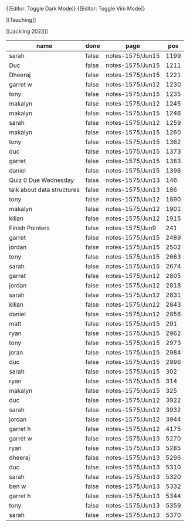 
{[Editor: Toggle Dark Mode]} {[Editor: Toggle Vim Mode]}

[[Teaching]]

[[Jackling 2023]]

<!-- #query task where page =~ /notes-1575/ and done = false -->
|name                      |done |page            |pos |
|--------------------------|-----|----------------|----|
|sarah                     |false|notes-1575/Jun15|1199|
|Duc                       |false|notes-1575/Jun15|1211|
|Dheeraj                   |false|notes-1575/Jun15|1221|
|garret w                  |false|notes-1575/Jun12|1230|
|tony                      |false|notes-1575/Jun15|1235|
|makalyn                   |false|notes-1575/Jun12|1245|
|makalyn                   |false|notes-1575/Jun15|1246|
|sarah                     |false|notes-1575/Jun12|1259|
|makalyn                   |false|notes-1575/Jun15|1260|
|tony                      |false|notes-1575/Jun15|1362|
|duc                       |false|notes-1575/Jun15|1373|
|garret                    |false|notes-1575/Jun15|1383|
|daniel                    |false|notes-1575/Jun15|1396|
|Quiz 0 Due Wednesday      |false|notes-1575/Jun13|146 |
|talk about data structures|false|notes-1575/Jun13|186 |
|tony                      |false|notes-1575/Jun12|1890|
|makalyn                   |false|notes-1575/Jun12|1901|
|kilian                    |false|notes-1575/Jun12|1915|
|Finish Pointers           |false|notes-1575/Jun9 |241 |
|garret                    |false|notes-1575/Jun15|2489|
|jordan                    |false|notes-1575/Jun15|2502|
|tony                      |false|notes-1575/Jun15|2663|
|sarah                     |false|notes-1575/Jun15|2674|
|garret                    |false|notes-1575/Jun12|2805|
|jordan                    |false|notes-1575/Jun12|2818|
|sarah                     |false|notes-1575/Jun12|2831|
|kilian                    |false|notes-1575/Jun12|2843|
|daniel                    |false|notes-1575/Jun12|2856|
|matt                      |false|notes-1575/Jun15|291 |
|ryan                      |false|notes-1575/Jun15|2962|
|tony                      |false|notes-1575/Jun15|2973|
|joran                     |false|notes-1575/Jun15|2984|
|duc                       |false|notes-1575/Jun15|2996|
|sarah                     |false|notes-1575/Jun15|302 |
|ryan                      |false|notes-1575/Jun15|314 |
|makalyn                   |false|notes-1575/Jun15|325 |
|duc                       |false|notes-1575/Jun12|3922|
|sarah                     |false|notes-1575/Jun12|3932|
|jordan                    |false|notes-1575/Jun12|3944|
|garret h                  |false|notes-1575/Jun12|4175|
|garret w                  |false|notes-1575/Jun13|5270|
|ryan                      |false|notes-1575/Jun13|5285|
|dheeraj                   |false|notes-1575/Jun13|5296|
|duc                       |false|notes-1575/Jun13|5310|
|sarah                     |false|notes-1575/Jun13|5320|
|ben w                     |false|notes-1575/Jun13|5332|
|garret h                  |false|notes-1575/Jun13|5344|
|tony                      |false|notes-1575/Jun13|5359|
|sarah                     |false|notes-1575/Jun13|5370|
<!-- /query -->


